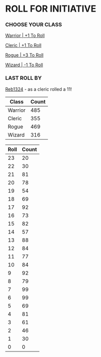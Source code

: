 # ROLL FOR INITIATIVE
### CHOOSE YOUR CLASS

[Warrior | +1 To Roll](https://github.com/benjaminsampica/benjaminsampica/issues/new?title=roll%7Cwarrior&body=Just+click+%27Submit+new+issue%27.)

[Cleric | +1 To Roll](https://github.com/benjaminsampica/benjaminsampica/issues/new?title=roll%7Ccleric&body=Just+click+%27Submit+new+issue%27.)

[Rogue | +3 To Roll](https://github.com/benjaminsampica/benjaminsampica/issues/new?title=roll%7Crogue&body=Just+click+%27Submit+new+issue%27.)

[Wizard | -1 To Roll](https://github.com/benjaminsampica/benjaminsampica/issues/new?title=roll%7Cwizard&body=Just+click+%27Submit+new+issue%27.)
### LAST ROLL BY
[Reb1324](https://www.github.com/Reb1324) - as a cleric rolled a 11!

|Class|Count|
|-|-|
|Warrior|485|
|Cleric|355|
|Rogue|469|
|Wizard|316|

|Roll|Count|
|-|-|
|23|20
|22|30
|21|81
|20|78
|19|54
|18|69
|17|92
|16|73
|15|82
|14|57
|13|88
|12|84
|11|77
|10|84
|9|92
|8|79
|7|99
|6|99
|5|69
|4|81
|3|61
|2|46
|1|30
|0|0
